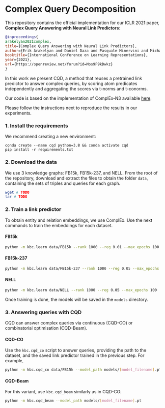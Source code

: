 # Complex Query Decomposition

This repository contains the official implementation for our ICLR 2021 paper, **Complex Query Answering with Neural Link Predictors**:

```bibtex
@inproceedings{
arakelyan2021complex,
title={Complex Query Answering with Neural Link Predictors},
author={Erik Arakelyan and Daniel Daza and Pasquale Minervini and Michael Cochez},
booktitle={International Conference on Learning Representations},
year={2021},
url={https://openreview.net/forum?id=Mos9F9kDwkz}
}
```

In this work we present CQD, a method that reuses a pretrained link predictor to answer complex queries, by scoring atom predicates independently and aggregating the scores via t-norms and t-conorms.

Our code is based on the implementation of ComplEx-N3 available [here](https://github.com/facebookresearch/kbc).

Please follow the instructions next to reproduce the results in our experiments.

### 1. Install the requirements

We recommend creating a new environment:

```
conda create --name cqd python=3.8 && conda activate cqd
pip install -r requirements.txt
```

### 2. Download the data

We use 3 knowledge graphs: FB15k, FB15k-237, and NELL. From the root of the repository, download and extract the files to obtain the folder `data`, containing the sets of triples and queries for each graph.

```sh
wget # TODO
tar # TODO
```

### 2. Train a link predictor

To obtain entity and relation embeddings, we use ComplEx. Use the next commands to train the embeddings for each dataset.

#### FB15k

```sh
python -m kbc.learn data/FB15k --rank 1000 --reg 0.01 --max_epochs 100  --batch_size 100
```

#### FB15k-237

```sh
python -m kbc.learn data/FB15k-237 --rank 1000 --reg 0.05 --max_epochs 100  --batch_size 1000
```

#### NELL

```sh
python -m kbc.learn data/NELL --rank 1000 --reg 0.05 --max_epochs 100  --batch_size 1000
```

Once training is done, the models will be saved in the `models` directory.

### 3. Answering queries with CQD

CQD can answer complex queries via continuous (CQD-CO) or combinatorial optimisation (CQD-Beam).

#### CQD-CO

Use the `kbc.cqd_co` script to answer queries, providing the path to the dataset, and the saved link predictor trained in the previous step. For example,

```sh
python -m kbc.cqd_co data/FB15k --model_path models/[model_filename].pt --chain_type 1_2
```

#### CQD-Beam

For this variant, use `kbc.cqd_beam` similarly as in CQD-CO.

```sh
python -m kbc.cqd_beam --model_path models/[model_filename].pt
```
